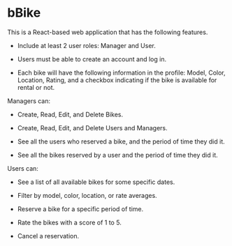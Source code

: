 # bBike

This is a React-based web application that has the following features.

 * Include at least 2 user roles: Manager and User.

 * Users must be able to create an account and log in.

 * Each bike will have the following information in the profile: Model, Color, Location, Rating, and a checkbox indicating if the bike is available for rental or not.

Managers can:

 * Create, Read, Edit, and Delete Bikes.

 * Create, Read, Edit, and Delete Users and Managers.

 * See all the users who reserved a bike, and the period of time they did it.

 * See all the bikes reserved by a user and the period of time they did it.

Users can:

 * See a list of all available bikes for some specific dates.

 * Filter by model, color, location, or rate averages.

 * Reserve a bike for a specific period of time.

 * Rate the bikes with a score of 1 to 5.

 * Cancel a reservation.
